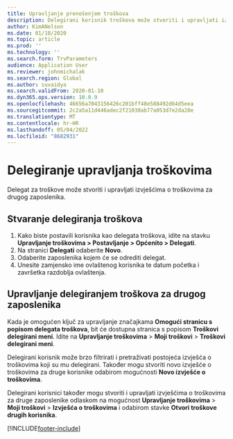 ```yaml
---
title: Upravljanje prenošenjem troškova
description: Delegirani korisnik troškova može stvoriti i upravljati izvješćima o troškovima za drugog zaposlenika u tvrtki ili ustanovi.
author: KimANelson
ms.date: 01/10/2020
ms.topic: article
ms.prod: ''
ms.technology: ''
ms.search.form: TrvParameters
audience: Application User
ms.reviewer: johnmichalak
ms.search.region: Global
ms.author: suvaidya
ms.search.validFrom: 2020-01-10
ms.dyn365.ops.version: 10.0.9
ms.openlocfilehash: 46656a7043156426c201bff48e588492d64d5eea
ms.sourcegitcommit: 2c2a5a11d446adec2f21030ab77a053d7e2da28e
ms.translationtype: MT
ms.contentlocale: hr-HR
ms.lasthandoff: 05/04/2022
ms.locfileid: "8682931"
---
```

# <a name="manage-expense-delegation"></a>Delegiranje upravljanja troškovima

Delegat za troškove može stvoriti i upravljati izvješćima o troškovima za drugog zaposlenika.

## <a name="configure-expense-delegation"></a>Stvaranje delegiranja troškova

1. Kako biste postavili korisnika kao delegata troškova, idite na stavku **Upravljanje troškovima > Postavljanje > Općenito > Delegati**.
2. Na stranici **Delegati** odaberite **Novo**.
3. Odaberite zaposlenika kojem će se odrediti delegat. 
4. Unesite zamjensko ime ovlaštenog korisnika te datum početka i završetka razdoblja ovlaštenja.

## <a name="manage-expense-delegation-for-another-employee"></a>Upravljanje delegiranjem troškova za drugog zaposlenika

Kada je omogućen ključ za upravljanje značajkama **Omogući stranicu s popisom delegata troškova**, bit će dostupna stranica s popisom **Troškovi delegirani meni**. Idite na **Upravljanje troškovima** > **Moji troškovi** > **Troškovi delegirani meni**.

Delegirani korisnik može brzo filtrirati i pretraživati postojeća izvješća o troškovima koji su mu delegirani. Također mogu stvoriti novo izvješće o troškovima za druge korisnike odabirom mogućnosti **Novo izvješće o troškovima**.

Delegirani korisnici također mogu stvoriti i upravljati izvješćima o troškovima za druge zaposlenike odlaskom na mogućnost **Upravljanje troškovima** > **Moji troškovi** > **Izvješća o troškovima** i odabirom stavke **Otvori troškove drugih korisnika**.


[!INCLUDE[footer-include](../includes/footer-banner.md)]